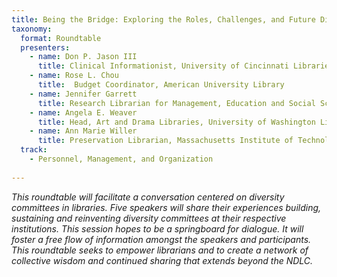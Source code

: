 ```yaml
---
title: Being the Bridge: Exploring the Roles, Challenges, and Future Directions of Diversity Committees in Libraries
taxonomy:
  format: Roundtable
  presenters: 
    - name: Don P. Jason III
	  title: Clinical Informationist, University of Cincinnati Libraries
	- name: Rose L. Chou
	  title:  Budget Coordinator, American University Library
	- name: Jennifer Garrett
	  title: Research Librarian for Management, Education and Social Sciences, North Carolina State University Libraries
    - name: Angela E. Weaver
	  title: Head, Art and Drama Libraries, University of Washington Libraries
	- name: Ann Marie Willer
	  title: Preservation Librarian, Massachusetts Institute of Technology
  track: 
    - Personnel, Management, and Organization
	
---
```

_This roundtable will facilitate a conversation centered on diversity committees in libraries. Five speakers will 
share their experiences building, sustaining and reinventing diversity committees at their respective institutions. 
This session hopes to be a springboard for dialogue. It will foster a free flow of information amongst the speakers and participants. This roundtable seeks to empower librarians and to create a network of collective wisdom and continued sharing that extends beyond the NDLC._
